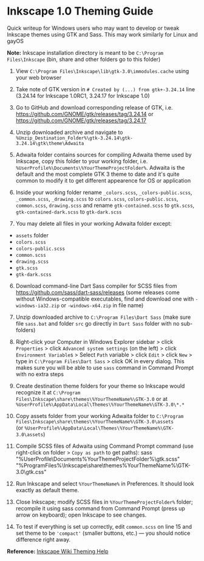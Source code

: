 # Inkscape 1.0 Theming Guide

Quick writeup for Windows users who may want to develop or tweak Inkscape themes using GTK and Sass. This may work similarly for Linux and gayOS

**Note:** Inkscape installation directory is meant to be `C:\Program Files\Inkscape` (bin, share and other folders go to this folder)

1. View `C:\Program Files\Inkscape\lib\gtk-3.0\immodules.cache` using your web browser

2. Take note of GTK version in `# Created by (...) from gtk+-3.24.14` line (3.24.14 for Inkscape 1.0RC1, 3.24.17 for Inkscape 1.0)

3. Go to GitHub and download corresponding release of GTK, i.e. https://github.com/GNOME/gtk/releases/tag/3.24.14 or https://github.com/GNOME/gtk/releases/tag/3.24.17

4. Unzip downloaded archive and navigate to `%Unzip_Destination_Folder%\gtk-3.24.14\gtk-3.24.14\gtk\theme\Adwaita`

5. Adwaita folder contains sources for compiling Adwaita theme used by Inkscape, copy this folder to your working folder, i.e. `%UserProfile%\Documents\%YourThemeProjectFolder%`. Adwaita is the default and the most complete GTK 3 theme to date and it's quite common to modify it to get different appearence for OS or application 

6. Inside your working folder rename `_colors.scss`, `_colors-public.scss`, `_common.scss`, `_drawing.scss` to `colors.scss`, `colors-public.scss`, `common.scss`, `drawing.scss` and rename `gtk-contained.scss` to `gtk.scss`, `gtk-contained-dark.scss` to `gtk-dark.scss`

7. You may delete all files in your working Adwaita folder except:
- `assets` folder
- `colors.scss`
- `colors-public.scss`
- `common.scss`
- `drawing.scss`
- `gtk.scss`
- `gtk-dark.scss`

6. Download command-line Dart Sass compiler for SCSS files from https://github.com/sass/dart-sass/releases (some releases come without Windows-compatible executables, find and download one with `-windows-ia32.zip` or `-windows-x64.zip` in file name)

7. Unzip downloaded archive to `C:\Program Files\Dart Sass` (make sure file `sass.bat` and folder `src` go directly in `Dart Sass` folder with no sub-folders)

8. Right-click your Computer in Windows Explorer sidebar > click `Properties` > click `Advanced system settings` (on the left) > click `Environment Variable`s > Select `Path` variable > click `Edit` > click `New` > type in `C:\Program Files\Dart Sass` > click OK in every dialog. This makes sure you will be able to use `sass` command in Command Prompt with no extra steps

9. Create destination theme folders for your theme so Inkscape would recognize it at `C:\Program Files\Inkscape\share\themes\%YourThemeName%\GTK-3.0` or at `%UserProfile%\AppData\Local\Themes\%YourThemeName%\GTK-3.0\*.*`

10. Copy assets folder from your working Adwaita folder to `C:\Program Files\Inkscape\share\themes\%YourThemeName%\GTK-3.0\assets` (or `%UserProfile%\AppData\Local\Themes\%YourThemeName%\GTK-3.0\assets`)

10. Compile SCSS files of Adwaita using Command Prompt command (use right-click on folder > `Copy as path` to get paths):
sass "%UserProfile\Documents\%YourThemeProjectFolder%\gtk.scss" "%ProgramFiles%\Inkscape\share\themes\%YourThemeName%\GTK-3.0\gtk.css"

11. Run Inkscape and select `%YourThemeName%` in Preferences. It should look exactly as default theme.

12. Close Inkscape; modify SCSS files in `%YourThemeProjectFolder%` folder; recompile it using sass command from Command Prompt (press up arrow on keyboard); open Inkscape to see changes.

13. To test if everything is set up correctly, edit `common.scss` on line 15 and set theme to be `'compact'` (smaller buttons, etc.) — you should notice difference right away.

**Reference:** [Inkscape Wiki Theming Help](http://wiki.inkscape.org/wiki/index.php/Release_notes/1.0#Theme_selection)
